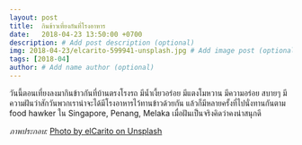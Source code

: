 ```yaml
---
layout: post
title:  กินข้าวเที่ยงกันที่โรงอาหาร
date:   2018-04-23 13:50:00 +0700
description: # Add post description (optional)
img: 2018-04-23/elcarito-599941-unsplash.jpg # Add image post (optional)
tags: [2018-04]
author: # Add name author (optional)
---
```

วันนี้ตอนเที่ยงลงมากินข้าวกันที่บ้านตรงโรงรถ มีน้ำเงี้ยวอร่อย มีแตงโมหวาน มีความอร่อย สบายๆ มีความฝันว่าสักวันพวกเราน่าจะได้มีโรงอาหารไว้ทานข้าวด้วยกัน แล้วก็มีหลายครั้งที่ไปนั่งทานกันตาม food hawker ใน Singapore, Penang, Melaka เมื่อฝันเป็นจริงคิดว่าคงน่าสนุกดี

*ภาพประกอบ:* [Photo by elCarito on Unsplash](https://unsplash.com/@elcarito)
